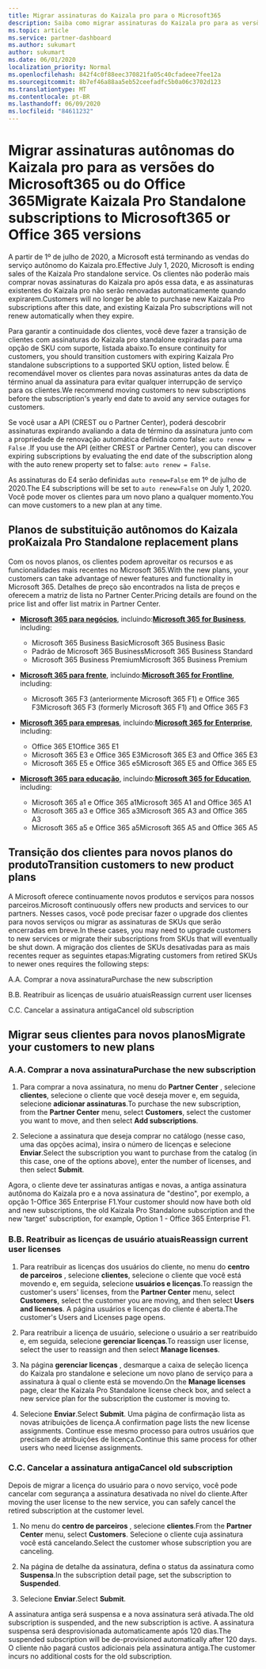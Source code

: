 ```yaml
---
title: Migrar assinaturas do Kaizala pro para o Microsoft365
description: Saiba como migrar assinaturas do Kaizala pro para as versões do Microsoft365 ou do Office 365.
ms.topic: article
ms.service: partner-dashboard
ms.author: sukumart
author: sukumart
ms.date: 06/01/2020
localization_priority: Normal
ms.openlocfilehash: 842f4c0f88eec370821fa05c40cfadeee7fee12a
ms.sourcegitcommit: 8b7ef46a88aa5eb52ceefadfc5b0a06c3702d123
ms.translationtype: MT
ms.contentlocale: pt-BR
ms.lasthandoff: 06/09/2020
ms.locfileid: "84611232"
---
```

# <a name="migrate-kaizala-pro-standalone-subscriptions-to-microsoft365-or-office-365-versions"></a><span data-ttu-id="d2fde-103">Migrar assinaturas autônomas do Kaizala pro para as versões do Microsoft365 ou do Office 365</span><span class="sxs-lookup"><span data-stu-id="d2fde-103">Migrate Kaizala Pro Standalone subscriptions to Microsoft365 or Office 365 versions</span></span>

<span data-ttu-id="d2fde-104">A partir de 1º de julho de 2020, a Microsoft está terminando as vendas do serviço autônomo do Kaizala pro.</span><span class="sxs-lookup"><span data-stu-id="d2fde-104">Effective July 1, 2020, Microsoft is ending sales of the Kaizala Pro standalone service.</span></span> <span data-ttu-id="d2fde-105">Os clientes não poderão mais comprar novas assinaturas do Kaizala pro após essa data, e as assinaturas existentes do Kaizala pro não serão renovadas automaticamente quando expirarem.</span><span class="sxs-lookup"><span data-stu-id="d2fde-105">Customers will no longer be able to purchase new Kaizala Pro subscriptions after this date, and existing Kaizala Pro subscriptions will not renew automatically when they expire.</span></span>

<span data-ttu-id="d2fde-106">Para garantir a continuidade dos clientes, você deve fazer a transição de clientes com assinaturas do Kaizala pro standalone expiradas para uma opção de SKU com suporte, listada abaixo.</span><span class="sxs-lookup"><span data-stu-id="d2fde-106">To ensure continuity for customers, you should transition customers with expiring Kaizala Pro standalone subscriptions to a supported SKU option, listed below.</span></span> <span data-ttu-id="d2fde-107">É recomendável mover os clientes para novas assinaturas antes da data de término anual da assinatura para evitar qualquer interrupção de serviço para os clientes.</span><span class="sxs-lookup"><span data-stu-id="d2fde-107">We recommend moving customers to new subscriptions before the subscription's yearly end date to avoid any service outages for customers.</span></span>

<span data-ttu-id="d2fde-108">Se você usar a API (CREST ou o Partner Center), poderá descobrir assinaturas expirando avaliando a data de término da assinatura junto com a propriedade de renovação automática definida como false: `auto renew = False` .</span><span class="sxs-lookup"><span data-stu-id="d2fde-108">If you use the API (either CREST or Partner Center), you can discover expiring subscriptions by evaluating the end date of the subscription along with the auto renew property set to false: `auto renew = False`.</span></span>

<span data-ttu-id="d2fde-109">As assinaturas do E4 serão definidas `auto renew=False` em 1º de julho de 2020.</span><span class="sxs-lookup"><span data-stu-id="d2fde-109">The E4 subscriptions will be set to `auto renew=False` on July 1, 2020.</span></span> <span data-ttu-id="d2fde-110">Você pode mover os clientes para um novo plano a qualquer momento.</span><span class="sxs-lookup"><span data-stu-id="d2fde-110">You can move customers to a new plan at any time.</span></span>

## <a name="kaizala-pro-standalone-replacement-plans"></a><span data-ttu-id="d2fde-111">Planos de substituição autônomos do Kaizala pro</span><span class="sxs-lookup"><span data-stu-id="d2fde-111">Kaizala Pro Standalone replacement plans</span></span>

<span data-ttu-id="d2fde-112">Com os novos planos, os clientes podem aproveitar os recursos e as funcionalidades mais recentes no Microsoft 365.</span><span class="sxs-lookup"><span data-stu-id="d2fde-112">With the new plans, your customers can take advantage of newer features and functionality in Microsoft 365.</span></span> <span data-ttu-id="d2fde-113">Detalhes de preço são encontrados na lista de preços e oferecem a matriz de lista no Partner Center.</span><span class="sxs-lookup"><span data-stu-id="d2fde-113">Pricing details are found on the price list and offer list matrix in Partner Center.</span></span>

- <span data-ttu-id="d2fde-114">[**Microsoft 365 para negócios**](https://www.microsoft.com/microsoft-365/compare-all-microsoft-365-products?&activetab=tab:primaryr2), incluindo:</span><span class="sxs-lookup"><span data-stu-id="d2fde-114">[**Microsoft 365 for Business**](https://www.microsoft.com/microsoft-365/compare-all-microsoft-365-products?&activetab=tab:primaryr2), including:</span></span>  
   - <span data-ttu-id="d2fde-115">Microsoft 365 Business Basic</span><span class="sxs-lookup"><span data-stu-id="d2fde-115">Microsoft 365 Business Basic</span></span>
   - <span data-ttu-id="d2fde-116">Padrão de Microsoft 365 Business</span><span class="sxs-lookup"><span data-stu-id="d2fde-116">Microsoft 365 Business Standard</span></span>
   - <span data-ttu-id="d2fde-117">Microsoft 365 Business Premium</span><span class="sxs-lookup"><span data-stu-id="d2fde-117">Microsoft 365 Business Premium</span></span>
    
- <span data-ttu-id="d2fde-118">[**Microsoft 365 para frente**](https://www.microsoft.com/microsoft-365/microsoft-365-enterprise-f3?activetab=pivot:overviewtab), incluindo:</span><span class="sxs-lookup"><span data-stu-id="d2fde-118">[**Microsoft 365 for Frontline**](https://www.microsoft.com/microsoft-365/microsoft-365-enterprise-f3?activetab=pivot:overviewtab), including:</span></span>
   - <span data-ttu-id="d2fde-119">Microsoft 365 F3 (anteriormente Microsoft 365 F1) e Office 365 F3</span><span class="sxs-lookup"><span data-stu-id="d2fde-119">Microsoft 365 F3 (formerly Microsoft 365 F1) and Office 365 F3</span></span>
    
- <span data-ttu-id="d2fde-120">[**Microsoft 365 para empresas**](https://www.microsoft.com/microsoft-365/compare-microsoft-365-enterprise-plans), incluindo:</span><span class="sxs-lookup"><span data-stu-id="d2fde-120">[**Microsoft 365 for Enterprise**](https://www.microsoft.com/microsoft-365/compare-microsoft-365-enterprise-plans), including:</span></span> 
   - <span data-ttu-id="d2fde-121">Office 365 E1</span><span class="sxs-lookup"><span data-stu-id="d2fde-121">Office 365 E1</span></span>
   - <span data-ttu-id="d2fde-122">Microsoft 365 E3 e Office 365 E3</span><span class="sxs-lookup"><span data-stu-id="d2fde-122">Microsoft 365 E3 and Office 365 E3</span></span>
   - <span data-ttu-id="d2fde-123">Microsoft 365 E5 e Office 365 e5</span><span class="sxs-lookup"><span data-stu-id="d2fde-123">Microsoft 365 E5 and Office 365 E5</span></span>

- <span data-ttu-id="d2fde-124">[**Microsoft 365 para educação**](https://www.microsoft.com/education/buy-license/microsoft365), incluindo:</span><span class="sxs-lookup"><span data-stu-id="d2fde-124">[**Microsoft 365 for Education**](https://www.microsoft.com/education/buy-license/microsoft365), including:</span></span> 
    - <span data-ttu-id="d2fde-125">Microsoft 365 a1 e Office 365 a1</span><span class="sxs-lookup"><span data-stu-id="d2fde-125">Microsoft 365 A1 and Office 365 A1</span></span>
    - <span data-ttu-id="d2fde-126">Microsoft 365 a3 e Office 365 a3</span><span class="sxs-lookup"><span data-stu-id="d2fde-126">Microsoft 365 A3 and Office 365 A3</span></span>
    - <span data-ttu-id="d2fde-127">Microsoft 365 a5 e Office 365 a5</span><span class="sxs-lookup"><span data-stu-id="d2fde-127">Microsoft 365 A5 and Office 365 A5</span></span>

## <a name="transition-customers-to-new-product-plans"></a><span data-ttu-id="d2fde-128">Transição dos clientes para novos planos do produto</span><span class="sxs-lookup"><span data-stu-id="d2fde-128">Transition customers to new product plans</span></span>

<span data-ttu-id="d2fde-129">A Microsoft oferece continuamente novos produtos e serviços para nossos parceiros.</span><span class="sxs-lookup"><span data-stu-id="d2fde-129">Microsoft continuously offers new products and services to our partners.</span></span> <span data-ttu-id="d2fde-130">Nesses casos, você pode precisar fazer o upgrade dos clientes para novos serviços ou migrar as assinaturas de SKUs que serão encerradas em breve.</span><span class="sxs-lookup"><span data-stu-id="d2fde-130">In these cases, you may need to upgrade customers to new services or migrate their subscriptions from SKUs that will eventually be shut down.</span></span> <span data-ttu-id="d2fde-131">A migração dos clientes de SKUs desativadas para as mais recentes requer as seguintes etapas:</span><span class="sxs-lookup"><span data-stu-id="d2fde-131">Migrating customers from retired SKUs to newer ones requires the following steps:</span></span>

<span data-ttu-id="d2fde-132">A.</span><span class="sxs-lookup"><span data-stu-id="d2fde-132">A.</span></span> <span data-ttu-id="d2fde-133">Comprar a nova assinatura</span><span class="sxs-lookup"><span data-stu-id="d2fde-133">Purchase the new subscription</span></span>

<span data-ttu-id="d2fde-134">B.</span><span class="sxs-lookup"><span data-stu-id="d2fde-134">B.</span></span> <span data-ttu-id="d2fde-135">Reatribuir as licenças de usuário atuais</span><span class="sxs-lookup"><span data-stu-id="d2fde-135">Reassign current user licenses</span></span>

<span data-ttu-id="d2fde-136">C.</span><span class="sxs-lookup"><span data-stu-id="d2fde-136">C.</span></span> <span data-ttu-id="d2fde-137">Cancelar a assinatura antiga</span><span class="sxs-lookup"><span data-stu-id="d2fde-137">Cancel old subscription</span></span>


## <a name="migrate-your-customers-to-new-plans"></a><span data-ttu-id="d2fde-138">Migrar seus clientes para novos planos</span><span class="sxs-lookup"><span data-stu-id="d2fde-138">Migrate your customers to new plans</span></span>

### <a name="a-purchase-the-new-subscription"></a><span data-ttu-id="d2fde-139">A.</span><span class="sxs-lookup"><span data-stu-id="d2fde-139">A.</span></span> <span data-ttu-id="d2fde-140">Comprar a nova assinatura</span><span class="sxs-lookup"><span data-stu-id="d2fde-140">Purchase the new subscription</span></span>

1. <span data-ttu-id="d2fde-141">Para comprar a nova assinatura, no menu do **Partner Center** , selecione **clientes**, selecione o cliente que você deseja mover e, em seguida, selecione **adicionar assinaturas**.</span><span class="sxs-lookup"><span data-stu-id="d2fde-141">To purchase the new subscription, from the **Partner Center** menu, select **Customers**, select the customer you want to move, and then select **Add subscriptions**.</span></span>

2. <span data-ttu-id="d2fde-142">Selecione a assinatura que deseja comprar no catálogo (nesse caso, uma das opções acima), insira o número de licenças e selecione **Enviar**.</span><span class="sxs-lookup"><span data-stu-id="d2fde-142">Select the subscription you want to purchase from the catalog (in this case, one of the options above), enter the number of licenses, and then select **Submit**.</span></span>

<span data-ttu-id="d2fde-143">Agora, o cliente deve ter assinaturas antigas e novas, a antiga assinatura autônoma do Kaizala pro e a nova assinatura de "destino", por exemplo, a opção 1-Office 365 Enterprise F1.</span><span class="sxs-lookup"><span data-stu-id="d2fde-143">Your customer should now have both old and new subscriptions, the old Kaizala Pro Standalone subscription and the new 'target' subscription, for example, Option 1 - Office 365 Enterprise F1.</span></span>

### <a name="b-reassign-current-user-licenses"></a><span data-ttu-id="d2fde-144">B.</span><span class="sxs-lookup"><span data-stu-id="d2fde-144">B.</span></span> <span data-ttu-id="d2fde-145">Reatribuir as licenças de usuário atuais</span><span class="sxs-lookup"><span data-stu-id="d2fde-145">Reassign current user licenses</span></span>

1. <span data-ttu-id="d2fde-146">Para reatribuir as licenças dos usuários do cliente, no menu do **centro de parceiros** , selecione **clientes**, selecione o cliente que você está movendo e, em seguida, selecione **usuários e licenças**.</span><span class="sxs-lookup"><span data-stu-id="d2fde-146">To reassign the customer's users' licenses, from the **Partner Center** menu, select **Customers**, select the customer you are moving, and then select **Users and licenses**.</span></span> <span data-ttu-id="d2fde-147">A página usuários e licenças do cliente é aberta.</span><span class="sxs-lookup"><span data-stu-id="d2fde-147">The customer's Users and Licenses page opens.</span></span>

2. <span data-ttu-id="d2fde-148">Para reatribuir a licença de usuário, selecione o usuário a ser reatribuído e, em seguida, selecione **gerenciar licenças**.</span><span class="sxs-lookup"><span data-stu-id="d2fde-148">To reassign user license, select the user to reassign and then select **Manage licenses**.</span></span>

3. <span data-ttu-id="d2fde-149">Na página **gerenciar licenças** , desmarque a caixa de seleção licença do Kaizala pro standalone e selecione um novo plano de serviço para a assinatura à qual o cliente está se movendo.</span><span class="sxs-lookup"><span data-stu-id="d2fde-149">On the **Manage licenses** page, clear the Kaizala Pro Standalone license check box, and select a new service plan for the subscription the customer is moving to.</span></span>

4.  <span data-ttu-id="d2fde-150">Selecione **Enviar**.</span><span class="sxs-lookup"><span data-stu-id="d2fde-150">Select **Submit**.</span></span> <span data-ttu-id="d2fde-151">Uma página de confirmação lista as novas atribuições de licença.</span><span class="sxs-lookup"><span data-stu-id="d2fde-151">A confirmation page lists the new license assignments.</span></span> <span data-ttu-id="d2fde-152">Continue esse mesmo processo para outros usuários que precisam de atribuições de licença.</span><span class="sxs-lookup"><span data-stu-id="d2fde-152">Continue this same process for other users who need license assignments.</span></span>

### <a name="c-cancel-old-subscription"></a><span data-ttu-id="d2fde-153">C.</span><span class="sxs-lookup"><span data-stu-id="d2fde-153">C.</span></span> <span data-ttu-id="d2fde-154">Cancelar a assinatura antiga</span><span class="sxs-lookup"><span data-stu-id="d2fde-154">Cancel old subscription</span></span>

<span data-ttu-id="d2fde-155">Depois de migrar a licença do usuário para o novo serviço, você pode cancelar com segurança a assinatura desativada no nível do cliente.</span><span class="sxs-lookup"><span data-stu-id="d2fde-155">After moving the user license to the new service, you can safely cancel the retired subscription at the customer level.</span></span>

1.  <span data-ttu-id="d2fde-156">No menu do **centro de parceiros** , selecione **clientes**.</span><span class="sxs-lookup"><span data-stu-id="d2fde-156">From the **Partner Center** menu, select **Customers**.</span></span> <span data-ttu-id="d2fde-157">Selecione o cliente cuja assinatura você está cancelando.</span><span class="sxs-lookup"><span data-stu-id="d2fde-157">Select the customer whose subscription you are canceling.</span></span>

2.  <span data-ttu-id="d2fde-158">Na página de detalhe da assinatura, defina o status da assinatura como **Suspensa**.</span><span class="sxs-lookup"><span data-stu-id="d2fde-158">In the subscription detail page, set the subscription to **Suspended**.</span></span>

3.  <span data-ttu-id="d2fde-159">Selecione **Enviar**.</span><span class="sxs-lookup"><span data-stu-id="d2fde-159">Select **Submit**.</span></span>

<span data-ttu-id="d2fde-160">A assinatura antiga será suspensa e a nova assinatura será ativada.</span><span class="sxs-lookup"><span data-stu-id="d2fde-160">The old subscription is suspended, and the new subscription is active.</span></span> <span data-ttu-id="d2fde-161">A assinatura suspensa será desprovisionada automaticamente após 120 dias.</span><span class="sxs-lookup"><span data-stu-id="d2fde-161">The suspended subscription will be de-provisioned automatically after 120 days.</span></span> <span data-ttu-id="d2fde-162">O cliente não pagará custos adicionais pela assinatura antiga.</span><span class="sxs-lookup"><span data-stu-id="d2fde-162">The customer incurs no additional costs for the old subscription.</span></span>
